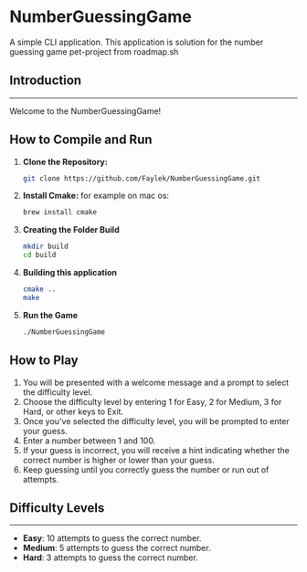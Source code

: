# NumberGuessingGame
A simple CLI application. This application is solution for the number guessing game pet-project from roadmap.sh

## Introduction
---------------

Welcome to the NumberGuessingGame!

## How to Compile and Run
1. **Clone the Repository:**

   ```bash
   git clone https://github.com/Faylek/NumberGuessingGame.git
2. **Install Cmake:**
   for example on mac os:
   ```bash
   brew install cmake
3. **Creating the Folder Build**

   ```bash
   mkdir build
   cd build
4. **Building this application**

   ```bash
   cmake ..
   make
5. **Run the Game**

   ```bash
   ./NumberGuessingGame
## How to Play
1. You will be presented with a welcome message and a prompt to select the difficulty level.
2. Choose the difficulty level by entering 1 for Easy, 2 for Medium, 3 for Hard, or other keys to Exit.
3. Once you've selected the difficulty level, you will be prompted to enter your guess.
4. Enter a number between 1 and 100.
5. If your guess is incorrect, you will receive a hint indicating whether the correct number is higher or lower than your guess.
6. Keep guessing until you correctly guess the number or run out of attempts.

## Difficulty Levels
---------------------

* **Easy**: 10 attempts to guess the correct number.
* **Medium**: 5 attempts to guess the correct number.
* **Hard**: 3 attempts to guess the correct number.
